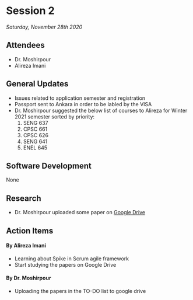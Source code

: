# Session 2
*Saturday, November 28th 2020*
## Attendees
- Dr. Moshirpour
- Alireza Imani
## General Updates
- Issues related to application semester and registration
- Passport sent to Ankara in order to be labled by the VISA
- Dr. Moshirpour suggested the below list of courses to Alireza for Winter 2021 semester sorted by priority:
  1. SENG 637
  2. CPSC 661
  3. CPSC 626
  4. SENG 641
  5. ENEL 645
## Software Development
None
## Research
- Dr. Moshirpour uploaded some paper on [Google Drive](https://drive.google.com/drive/u/1/folders/1OjEAHh22Hv2sKBL4GPaaK-6U--kewi4U)
## Action Items
#### By Alireza Imani
- Learning about Spike in Scrum agile framework
- Start studying the papers on Google Drive
#### By Dr. Moshirpour
- Uploading the papers in the TO-DO list to google drive
